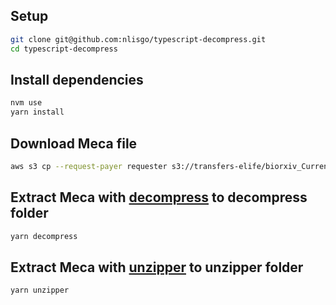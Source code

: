 ## Setup

```bash
git clone git@github.com:nlisgo/typescript-decompress.git
cd typescript-decompress
```

## Install dependencies

```bash
nvm use
yarn install
```

## Download Meca file

```bash
aws s3 cp --request-payer requester s3://transfers-elife/biorxiv_Current_Content/March_2024/13_Mar_24_Batch_1915/b01a6a3f-6e1e-1014-a493-bfddfb011b98.meca ./content.meca
```

## Extract Meca with [decompress](https://github.com/kevva/decompress) to decompress folder

```bash
yarn decompress
```

## Extract Meca with [unzipper](https://github.com/ZJONSSON/node-unzipper) to unzipper folder

```bash
yarn unzipper
```
